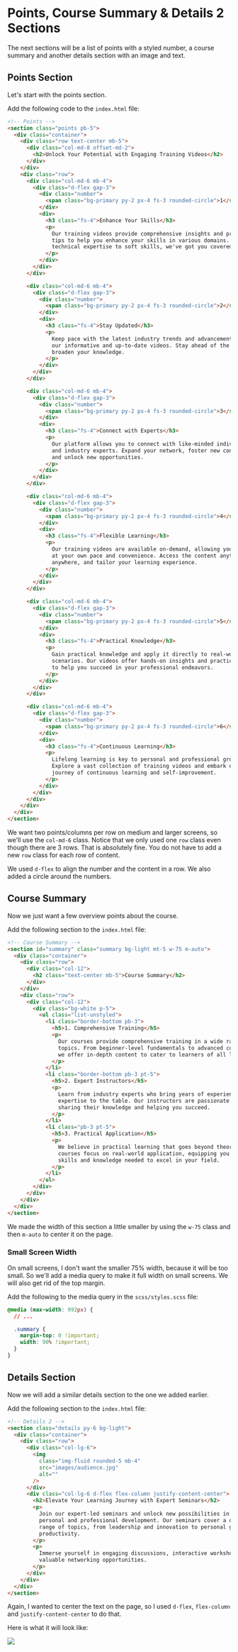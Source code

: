 # Points, Course Summary & Details 2 Sections

The next sections will be a list of points with a styled number, a course summary and another details section with an image and text.

## Points Section

Let's start with the points section.

Add the following code to the `index.html` file:

```html
<!-- Points -->
<section class="points pb-5">
  <div class="container">
    <div class="row text-center mb-5">
      <div class="col-md-8 offset-md-2">
        <h2>Unlock Your Potential with Engaging Training Videos</h2>
      </div>
    </div>
    <div class="row">
      <div class="col-md-6 mb-4">
        <div class="d-flex gap-3">
          <div class="number">
            <span class="bg-primary py-2 px-4 fs-3 rounded-circle">1</span>
          </div>
          <div>
            <h3 class="fs-4">Enhance Your Skills</h3>
            <p>
              Our training videos provide comprehensive insights and practical
              tips to help you enhance your skills in various domains. From
              technical expertise to soft skills, we've got you covered.
            </p>
          </div>
        </div>
      </div>

      <div class="col-md-6 mb-4">
        <div class="d-flex gap-3">
          <div class="number">
            <span class="bg-primary py-2 px-4 fs-3 rounded-circle">2</span>
          </div>
          <div>
            <h3 class="fs-4">Stay Updated</h3>
            <p>
              Keep pace with the latest industry trends and advancements through
              our informative and up-to-date videos. Stay ahead of the curve and
              broaden your knowledge.
            </p>
          </div>
        </div>
      </div>

      <div class="col-md-6 mb-4">
        <div class="d-flex gap-3">
          <div class="number">
            <span class="bg-primary py-2 px-4 fs-3 rounded-circle">3</span>
          </div>
          <div>
            <h3 class="fs-4">Connect with Experts</h3>
            <p>
              Our platform allows you to connect with like-minded individuals
              and industry experts. Expand your network, foster new connections,
              and unlock new opportunities.
            </p>
          </div>
        </div>
      </div>

      <div class="col-md-6 mb-4">
        <div class="d-flex gap-3">
          <div class="number">
            <span class="bg-primary py-2 px-4 fs-3 rounded-circle">4</span>
          </div>
          <div>
            <h3 class="fs-4">Flexible Learning</h3>
            <p>
              Our training videos are available on-demand, allowing you to learn
              at your own pace and convenience. Access the content anytime,
              anywhere, and tailor your learning experience.
            </p>
          </div>
        </div>
      </div>

      <div class="col-md-6 mb-4">
        <div class="d-flex gap-3">
          <div class="number">
            <span class="bg-primary py-2 px-4 fs-3 rounded-circle">5</span>
          </div>
          <div>
            <h3 class="fs-4">Practical Knowledge</h3>
            <p>
              Gain practical knowledge and apply it directly to real-world
              scenarios. Our videos offer hands-on insights and practical tips
              to help you succeed in your professional endeavors.
            </p>
          </div>
        </div>
      </div>

      <div class="col-md-6 mb-4">
        <div class="d-flex gap-3">
          <div class="number">
            <span class="bg-primary py-2 px-4 fs-3 rounded-circle">6</span>
          </div>
          <div>
            <h3 class="fs-4">Continuous Learning</h3>
            <p>
              Lifelong learning is key to personal and professional growth.
              Explore a vast collection of training videos and embark on a
              journey of continuous learning and self-improvement.
            </p>
          </div>
        </div>
      </div>
    </div>
  </div>
</section>
```

We want two points/columns per row on medium and larger screens, so we'll use the `col-md-6` class. Notice that we only used one `row` class even though there are 3 rows. That is absolutely fine. You do not have to add a new `row` class for each row of content.

We used `d-flex` to align the number and the content in a row. We also added a circle around the numbers.

## Course Summary

Now we just want a few overview points about the course.

Add the following section to the `index.html` file:

```html
<!-- Course Summary -->
<section id="summary" class="summary bg-light mt-5 w-75 m-auto">
  <div class="container">
    <div class="row">
      <div class="col-12">
        <h2 class="text-center mb-5">Course Summary</h2>
      </div>
    </div>
    <div class="row">
      <div class="col-12">
        <div class="bg-white p-5">
          <ul class="list-unstyled">
            <li class="border-bottom pb-3">
              <h5>1. Comprehensive Training</h5>
              <p>
                Our courses provide comprehensive training in a wide range of
                topics. From beginner-level fundamentals to advanced concepts,
                we offer in-depth content to cater to learners of all levels.
              </p>
            </li>
            <li class="border-bottom pb-3 pt-5">
              <h5>2. Expert Instructors</h5>
              <p>
                Learn from industry experts who bring years of experience and
                expertise to the table. Our instructors are passionate about
                sharing their knowledge and helping you succeed.
              </p>
            </li>
            <li class="pb-3 pt-5">
              <h5>3. Practical Application</h5>
              <p>
                We believe in practical learning that goes beyond theory. Our
                courses focus on real-world application, equipping you with the
                skills and knowledge needed to excel in your field.
              </p>
            </li>
          </ul>
        </div>
      </div>
    </div>
  </div>
</section>
```

We made the width of this section a little smaller by using the `w-75` class and then `m-auto` to center it on the page.

### Small Screen Width

On small screens, I don't want the smaller 75% width, because it will be too small. So we'll add a media query to make it full width on small screens. We will also get rid of the top margin.

Add the following to the media query in the `scss/styles.scss` file:

```css
@media (max-width: 992px) {
  // ...

  .summary {
    margin-top: 0 !important;
    width: 90% !important;
  }
}
```

## Details Section

Now we will add a similar details section to the one we added earlier.

Add the following section to the `index.html` file:

```html
<!-- Details 2 -->
<section class="details py-6 bg-light">
  <div class="container">
    <div class="row">
      <div class="col-lg-6">
        <img
          class="img-fluid rounded-5 mb-4"
          src="images/audience.jpg"
          alt=""
        />
      </div>
      <div class="col-lg-6 d-flex flex-column justify-content-center">
        <h2>Elevate Your Learning Journey with Expert Seminars</h2>
        <p>
          Join our expert-led seminars and unlock new possibilities in your
          personal and professional development. Our seminars cover a diverse
          range of topics, from leadership and innovation to personal growth and
          productivity.
        </p>
        <p>
          Immerse yourself in engaging discussions, interactive workshops, and
          valuable networking opportunities.
        </p>
      </div>
    </div>
  </div>
</section>
```

Again, I wanted to center the text on the page, so I used `d-flex`, `flex-column` and `justify-content-center` to do that.

Here is what it will look like:

<img src="./images/summary.png" />
